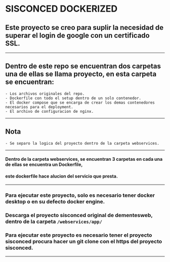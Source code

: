 # SISCONCED DOCKERIZED

## Este proyecto se creo para suplir la necesidad de superar el login de google con un certificado SSL.

---

## Dentro de este repo se encuentran dos carpetas una de ellas se llama **proyecto**, en esta carpeta se encuentran:

    - Los archivos originales del repo.
    - Dockerfile con todo el setup dentro de un solo contenedor.
    - El docker compose que se encarga de crear los demas contenedores necesarios para el deployment.
    - El archivo de configuracion de nginx.
---
## Nota
    - Se separo la logica del proyecto dentro de la carpeta webservices.

----------
#### Dentro de la carpeta webservices, se encuentran 3 carpetas en cada una de ellas se encuentra un Dockerfile,
#### este dockerfile hace alucion del servicio que presta.
----------
### Para ejecutar este proyecto, solo es necesario tener docker desktop o en su defecto docker engine.
### Descarga el proyecto sisconced original de dementesweb, dentro de la carpeta `/webservices/app/` 
### Para ejecutar este proyecto es necesario tener el proyecto sisconced procura hacer un git clone con el https del proyecto sisconced.
----------